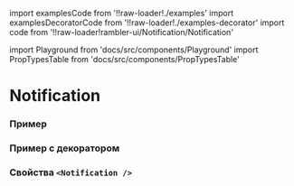 import examplesCode from '!!raw-loader!./examples'
import examplesDecoratorCode from '!!raw-loader!./examples-decorator'
import code from '!!raw-loader!rambler-ui/Notification/Notification'

import Playground from 'docs/src/components/Playground'
import PropTypesTable from 'docs/src/components/PropTypesTable'

# Notification

### Пример 
<Playground code={examplesCode} />

### Пример с декоратором
<Playground code={examplesDecoratorCode} />

### Свойства `<Notification />`
<PropTypesTable code={code} />
